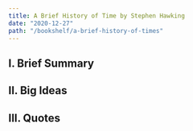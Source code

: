 ```yaml
---
title: A Brief History of Time by Stephen Hawking
date: "2020-12-27"
path: "/bookshelf/a-brief-history-of-times"
---
```

## I. Brief Summary

## II. Big Ideas

## III. Quotes